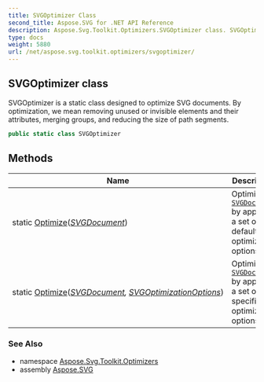 ```yaml
---
title: SVGOptimizer Class
second_title: Aspose.SVG for .NET API Reference
description: Aspose.Svg.Toolkit.Optimizers.SVGOptimizer class. SVGOptimizer is a static class designed to optimize SVG documents. By optimization we mean removing unused or invisible elements and their attributes merging groups and reducing the size of path segments
type: docs
weight: 5880
url: /net/aspose.svg.toolkit.optimizers/svgoptimizer/
---
```

## SVGOptimizer class

SVGOptimizer is a static class designed to optimize SVG documents. By optimization, we mean removing unused or invisible elements and their attributes, merging groups, and reducing the size of path segments.

```csharp
public static class SVGOptimizer
```

## Methods

| Name | Description |
| --- | --- |
| static [Optimize](../../aspose.svg.toolkit.optimizers/svgoptimizer/optimize/#optimize)(*[SVGDocument](../../aspose.svg/svgdocument/)*) | Optimizes [`SVGDocument`](../../aspose.svg/svgdocument/) by applying a set of default optimization options. |
| static [Optimize](../../aspose.svg.toolkit.optimizers/svgoptimizer/optimize/#optimize_1)(*[SVGDocument](../../aspose.svg/svgdocument/), [SVGOptimizationOptions](../svgoptimizationoptions/)*) | Optimizes [`SVGDocument`](../../aspose.svg/svgdocument/) by applying a set of specified optimization options. |

### See Also

* namespace [Aspose.Svg.Toolkit.Optimizers](../../aspose.svg.toolkit.optimizers/)
* assembly [Aspose.SVG](../../)
